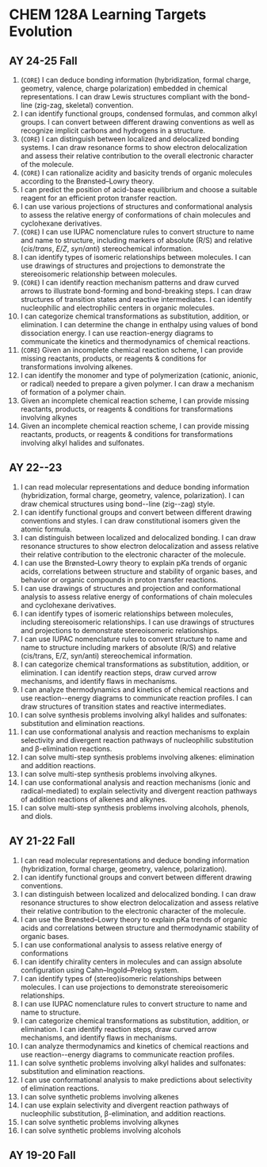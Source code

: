 # CHEM 128A Learning Targets Evolution

## AY 24-25 Fall

1. (`CORE`) I can deduce bonding information (hybridization, formal charge, geometry, valence, charge polarization) embedded in chemical representations. I can draw Lewis structures compliant with the bond-line (zig-zag, skeletal) convention.
2. I can identify functional groups, condensed formulas, and common alkyl groups. I can convert between different drawing conventions as well as recognize implicit carbons and hydrogens in a structure.
3. (`CORE`) I can distinguish between localized and delocalized bonding systems. I can draw resonance forms to show electron delocalization and assess their relative contribution to the overall electronic character of the molecule.
4. (`CORE`) I can rationalize acidity and basicity trends of organic molecules according to the Brønsted–Lowry theory.
5. I can predict the position of acid-base equilibrium and choose a suitable reagent for an efficient proton transfer reaction.
6. I can use various projections of structures and conformational analysis to assess the relative energy of conformations of chain molecules and cyclohexane derivatives.
7. (`CORE`) I can use IUPAC nomenclature rules to convert structure to name and name to structure, including markers of absolute (R/S) and relative (*cis*/*trans*, *E*/*Z*, *syn*/*anti*) stereochemical information.
8. I can identify types of isomeric relationships between molecules. I can use drawings of structures and projections to demonstrate the stereoisomeric relationship between molecules.
9. (`CORE`) I can identify reaction mechanism patterns and draw curved arrows to illustrate bond-forming and bond-breaking steps. I can draw structures of transition states and reactive intermediates. I can identify nucleophilic and electrophilic centers in organic molecules.
10. I can categorize chemical transformations as substitution, addition, or elimination. I can determine the change in enthalpy using values of bond dissociation energy. I can use reaction-energy diagrams to communicate the kinetics and thermodynamics of chemical reactions.
11. (`CORE`) Given an incomplete chemical reaction scheme, I can provide missing reactants, products, or reagents & conditions for transformations involving alkenes.
12. I can identify the monomer and type of polymerization (cationic, anionic, or radical) needed to prepare a given polymer. I can draw a mechanism of formation of a polymer chain.
13. Given an incomplete chemical reaction scheme, I can provide missing reactants, products, or reagents & conditions for transformations involving alkynes
14. Given an incomplete chemical reaction scheme, I can provide missing reactants, products, or reagents & conditions for transformations involving alkyl halides and sulfonates.

## AY 22--23

1. I can read molecular representations and deduce bonding information (hybridization, formal charge, geometry, valence, polarization). I can draw chemical structures using bond--line (zig--zag) style.
2. I can identify functional groups and convert between different drawing conventions and styles. I can draw constitutional isomers given the atomic formula.
3. I can distinguish between localized and delocalized bonding. I can draw resonance structures to show electron delocalization and assess relative their relative contribution to the electronic character of the molecule.
4. I can use the Brønsted–Lowry theory to explain p*K*a trends of organic acids, correlations between structure and stability of organic bases, and behavior or organic compounds in proton transfer reactions.
5. I can use drawings of structures and projection and conformational analysis to assess relative energy of conformations of chain molecules and cyclohexane derivatives.
6. I can identify types of isomeric relationships between molecules, including stereoisomeric relationships. I can use drawings of structures and projections to demonstrate stereoisomeric relationships.
7. I can use IUPAC nomenclature rules to convert structure to name and name to structure including markers of absolute (R/S) and relative (cis/trans, E/Z, syn/anti) stereochemical information.
8. I can categorize chemical transformations as substitution, addition, or elimination. I can identify reaction steps, draw curved arrow mechanisms, and identify flaws in mechanisms.
9. I can analyze thermodynamics and kinetics of chemical reactions and use reaction--energy diagrams to communicate reaction profiles. I can draw structures of transition states and reactive intermediates.
10. I can solve synthesis problems involving alkyl halides and sulfonates: substitution and elimination reactions.
11. I can use conformational analysis and reaction mechanisms to explain selectivity and divergent reaction pathways of nucleophilic substitution and β-elimination reactions.
12. I can solve multi-step synthesis problems involving alkenes: elimination and addition reactions.
13. I can solve multi-step synthesis problems involving alkynes.
14. I can use conformational analysis and reaction mechanisms (ionic and radical-mediated) to explain selectivity and divergent reaction pathways of addition reactions of alkenes and alkynes.
15. I can solve multi-step synthesis problems involving alcohols, phenols, and diols.


## AY 21-22 Fall

1. I can read molecular representations and deduce bonding information (hybridization, formal charge, geometry, valence, polarization).
2. I can identify functional groups and convert between different drawing conventions.
3. I can distinguish between localized and delocalized bonding. I can draw resonance structures to show electron delocalization and assess relative their relative contribution to the electronic character of the molecule.
4. I can use the Brønsted–Lowry theory to explain pKa trends of organic acids and correlations between structure and thermodynamic stability of organic bases.
5. I can use conformational analysis to assess relative energy of conformations
6. I can identify chirality centers in molecules and can assign absolute configuration using Cahn–Ingold–Prelog system.
7. I can identify types of (stereo)isomeric relationships between molecules. I can use projections to demonstrate stereoisomeric relationships.
8. I can use IUPAC nomenclature rules to convert structure to name and name to structure.
9. I can categorize chemical transformations as substitution, addition, or elimination. I can identify reaction steps, draw curved arrow mechanisms, and identify flaws in mechanisms.
10. I can analyze thermodynamics and kinetics of chemical reactions and use reaction--energy diagrams to communicate reaction profiles.
11. I can solve synthetic problems involving alkyl halides and sulfonates: substitution and elimination reactions.
12. I can use conformational analysis to make predictions about selectivity of elimination reactions.
13. I can solve synthetic problems involving alkenes
14. I can use explain selectivity and divergent reaction pathways of nucleophilic substitution, β-elimination, and addition reactions.
15. I can solve synthetic problems involving alkynes
16. I can solve synthetic problems involving alcohols

## AY 19-20 Fall
